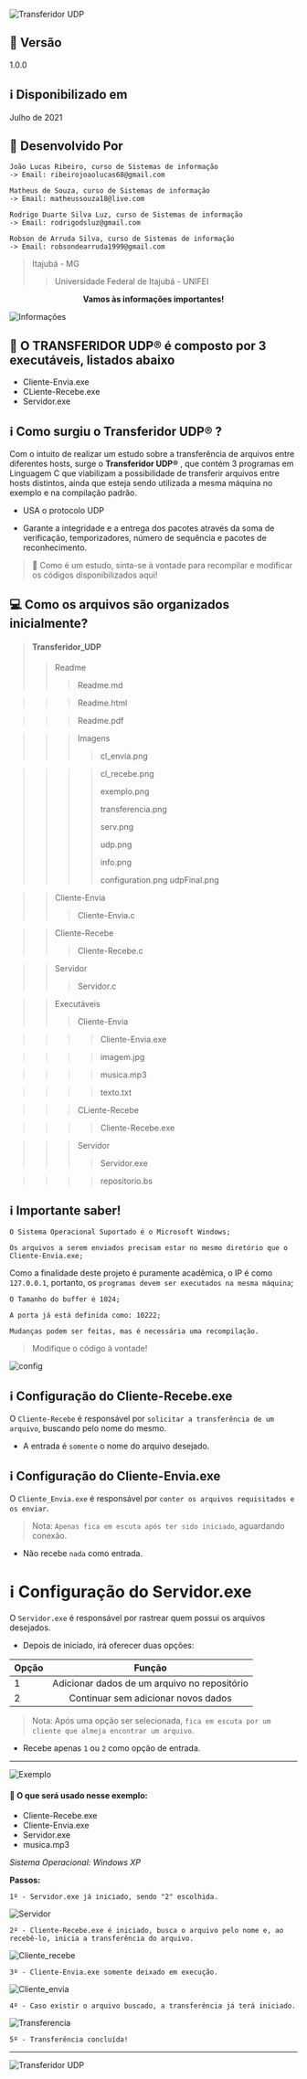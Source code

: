 ![Transferidor UDP](imagens/udp.png)
## :closed_book: Versão
1.0.0

## :information_source: Disponibilizado em
Julho de 2021

## :construction_worker: Desenvolvido Por
```
João Lucas Ribeiro, curso de Sistemas de informação
-> Email: ribeirojoaolucas68@gmail.com
	
Matheus de Souza, curso de Sistemas de informação
-> Email: matheussouza18@live.com

Rodrigo Duarte Silva Luz, curso de Sistemas de informação
-> Email: rodrigodsluz@gmail.com

Robson de Arruda Silva, curso de Sistemas de informação
-> Email: robsondearruda1999@gmail.com

```

> Itajubá - MG
>>Universidade Federal de Itajubá - UNIFEI

<div align="center">
   <p><b>Vamos às informações importantes!</b></p>  
</div>   
   
![Informações](imagens/info.png)

## 🔖 O TRANSFERIDOR UDP® é composto por 3 executáveis, listados abaixo
* Cliente-Envia.exe
* CLiente-Recebe.exe
* Servidor.exe

## :information_source: Como surgiu o Transferidor UDP® ?

Com o intuito de realizar um estudo sobre a transferência de arquivos entre diferentes hosts, surge o **Transferidor UDP®** , que contém 3 programas em Linguagem C que viabilizam a possibilidade de transferir arquivos entre  hosts distintos, ainda que esteja sendo utilizada a mesma máquina no exemplo e na compilação padrão.

* USA o protocolo UDP 

* Garante a integridade e a entrega dos pacotes através da soma de verificação, temporizadores, número de sequência e pacotes de reconhecimento.

> :book: Como é um estudo, sinta-se à vontade para recompilar e modificar os códigos disponibilizados aqui!

## 💻 Como os arquivos são organizados inicialmente?

> #### Transferidor_UDP
>>Readme
>>>Readme.md

>>>Readme.html

>>>Readme.pdf

>>>Imagens
>>>>cl_envia.png

>>>>cl_recebe.png
>>>>
>>>>exemplo.png
>>>>
>>>>transferencia.png
>>>>
>>>>serv.png
>>>>
>>>>udp.png
>>>>
>>>>info.png
>>>>
>>>>configuration.png
>>>>udpFinal.png

>>Cliente-Envia
>>>Cliente-Envia.c

>> Cliente-Recebe
>>> Cliente-Recebe.c

>> Servidor
>>> Servidor.c

>> Executáveis
>>>Cliente-Envia
	
>>>>Cliente-Envia.exe

>>>>imagem.jpg

>>>>musica.mp3

>>>>texto.txt

>>>CLiente-Recebe

>>>>Cliente-Recebe.exe

>>>Servidor
>>>>Servidor.exe

>>>>repositorio.bs




## :information_source: Importante saber!


`O Sistema Operacional Suportado é o Microsoft Windows;`

`Os arquivos a serem enviados precisam estar no mesmo diretório que o Cliente-Envia.exe;`

Como a finalidade deste projeto é puramente acadêmica, o IP é como `127.0.0.1`, portanto, os `programas devem ser executados na mesma máquina`;

`O Tamanho do buffer é 1024;`

`A porta já está definida como: 10222;`

`Mudanças podem ser feitas, mas é necessária uma recompilação.`

>Modifique o código à vontade!




![config](imagens/configuration.png)

## :information_source: Configuração do Cliente-Recebe.exe

O `Cliente-Recebe` é responsável por `solicitar a transferência de um arquivo`, buscando pelo nome do mesmo.
	
* A entrada é `somente` o nome do arquivo desejado.

## :information_source: Configuração do Cliente-Envia.exe
O `Cliente_Envia.exe` é responsável por `conter os arquivos requisitados e os enviar`.

>Nota: `Apenas fica em escuta após ter sido iniciado`, aguardando conexão.

* Não recebe `nada` como entrada.

# :information_source: Configuração do Servidor.exe

O `Servidor.exe` é responsável por rastrear quem possui os arquivos desejados.

* Depois de iniciado, irá oferecer duas opções:

| Opção  | Função |
|:------------- |:---------------:|
| 1     | Adicionar dados de um arquivo no repositório |         
| 2      | Continuar sem adicionar novos dados|               


>Nota: Após uma opção ser selecionada, `fica em escuta por um cliente que almeja encontrar um arquivo`.

* Recebe apenas `1` ou `2` como opção de entrada.

***

![Exemplo](imagens/exemplo.png)

#### :construction_worker: O que será usado nesse exemplo:
* Cliente-Recebe.exe
* Cliente-Envia.exe
* Servidor.exe
* musica.mp3

*Sistema Operacional: Windows XP*


**Passos:**

```1º - Servidor.exe já iniciado, sendo "2" escolhida.```

![Servidor](imagens/serv.png)

```2º - Cliente-Recebe.exe é iniciado, busca o arquivo pelo nome e, ao recebê-lo, inicia a transferência do arquivo.```

![Cliente_recebe](imagens/cl_recebe.png)

```3º - Cliente-Envia.exe somente deixado em execução.```

![Cliente_envia](imagens/cl_envia.png)

```4º - Caso existir o arquivo buscado, a transferência já terá iniciado.```

![Transferencia](imagens/transferencia.png)

```5º - Transferência concluída!```


---

![Transferidor UDP](imagens/udpFinal.png)
